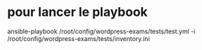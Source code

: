pour lancer le playbook
=========

ansible-playbook /root/config/wordpress-exams/tests/test.yml -i /root/config/wordpress-exams/tests/inventory.ini

